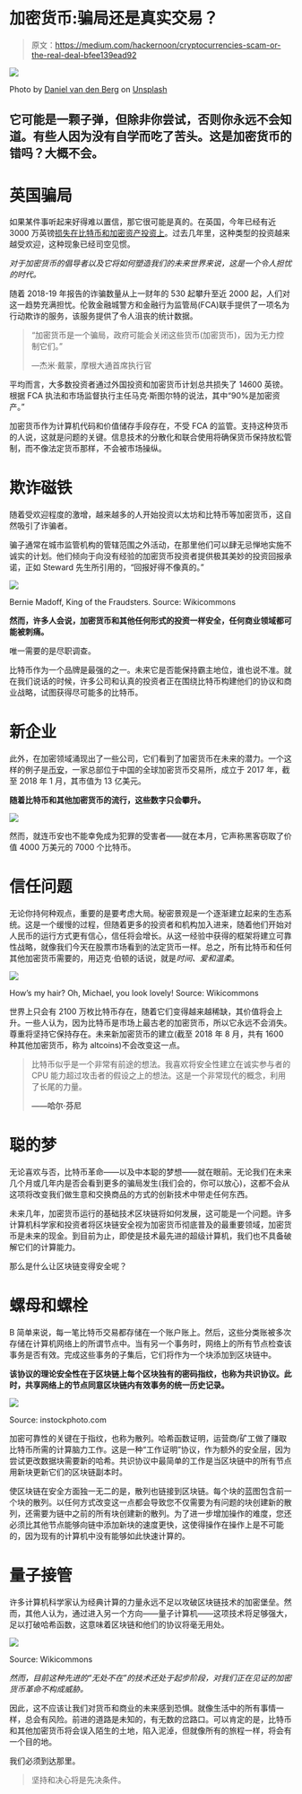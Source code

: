 # 加密货币:骗局还是真实交易？

> 原文：<https://medium.com/hackernoon/cryptocurrencies-scam-or-the-real-deal-bfee139ead92>

![](img/c4b5f556a820a35627c0b76fe6e88940.png)

Photo by [Daniel van den Berg](https://unsplash.com/photos/rss7GCL_KVo?utm_source=unsplash&utm_medium=referral&utm_content=creditCopyText) on [Unsplash](https://unsplash.com/?utm_source=unsplash&utm_medium=referral&utm_content=creditCopyText)

## 它可能是一颗子弹，但除非你尝试，否则你永远不会知道。有些人因为没有自学而吃了苦头。这是加密货币的错吗？大概不会。

# 英国骗局

如果某件事听起来好得难以置信，那它很可能是真的。在英国，今年已经有近 3000 万英镑[损失在比特币和加密资产投资上](https://www.telegraph.co.uk/technology/2019/05/08/bitcoin-safety-spotlight-hackers-steal-30-million-digital-currency/)。过去几年里，这种类型的投资越来越受欢迎，这种现象已经司空见惯。

*对于加密货币的倡导者以及它将如何塑造我们的未来世界来说，这是一个令人担忧的时代。*

随着 2018-19 年报告的诈骗数量从上一财年的 530 起攀升至近 2000 起，人们对这一趋势充满担忧。伦敦金融城警方和金融行为监管局(FCA)联手提供了一项名为行动欺诈的服务，该服务提供了令人沮丧的统计数据。

> “加密货币是一个骗局，政府可能会关闭这些货币(加密货币)，因为无力控制它们。”
> 
> —杰米·戴蒙，摩根大通首席执行官

平均而言，大多数投资者通过外国投资和加密货币计划总共损失了 14600 英镑。根据 FCA 执法和市场监督执行主任马克·斯图尔特的说法，其中“90%是加密资产。”

加密货币作为计算机代码和价值储存手段存在，不受 FCA 的监管。支持这种货币的人说，这就是问题的关键。信息技术的分散化和联合使用将确保货币保持放松管制，而不像法定货币那样，不会被市场操纵。

# 欺诈磁铁

随着受欢迎程度的激增，越来越多的人开始投资以太坊和比特币等加密货币，这自然吸引了诈骗者。

骗子通常在城市监管机构的管辖范围之外活动，在那里他们可以肆无忌惮地实施不诚实的计划。他们倾向于向没有经验的加密货币投资者提供极其美妙的投资回报承诺，正如 Steward 先生所引用的，“回报好得不像真的。”

![](img/56f5ceab9811f4ef16e8243d500cab3f.png)

Bernie Madoff, King of the Fraudsters. Source: Wikicommons

**然而，许多人会说，加密货币和其他任何形式的投资一样安全，任何商业领域都可能被刺痛。**

唯一需要的是尽职调查。

比特币作为一个品牌是最强的之一。未来它是否能保持霸主地位，谁也说不准。就在我们说话的时候，许多公司和认真的投资者正在围绕比特币构建他们的协议和商业战略，试图获得尽可能多的比特币。

# 新企业

此外，在加密领域涌现出了一些公司，它们看到了加密货币在未来的潜力。一个这样的例子是[币安](https://www.binance.com/en)，一家总部位于中国的全球加密货币交易所，成立于 2017 年，截至 2018 年 1 月，其市值为 13 亿美元。

**随着比特币和其他加密货币的流行，这些数字只会攀升。**

![](img/cf6d6bcce80a91c86ae187053e4d81ae.png)

然而，就连币安也不能幸免成为犯罪的受害者——就在本月，它声称黑客窃取了价值 4000 万美元的 7000 个比特币。

# 信任问题

无论你持何种观点，重要的是要考虑大局。秘密景观是一个逐渐建立起来的生态系统。这是一个缓慢的过程，但随着更多的投资者和机构加入进来，随着他们开始对人民币的运行方式更有信心，信任将会增长。从这一经验中获得的框架将建立可靠性战略，就像我们今天在股票市场看到的法定货币一样。总之，所有比特币和任何其他加密货币需要的，用迈克·伯顿的话说，就是*时间、爱和温柔*。

![](img/e23019db0b597088c12a3820715313da.png)

How’s my hair? Oh, Michael, you look lovely! Source: Wikicommons

世界上只会有 2100 万枚比特币存在，随着它们变得越来越稀缺，其价值将会上升。一些人认为，因为比特币是市场上最古老的加密货币，所以它永远不会消失。尊重将坚持它保持存在。未来新加密货币的建立(截至 2018 年 8 月，共有 1600 种其他加密货币，称为 altcoins)不会改变这一点。

> 比特币似乎是一个非常有前途的想法。我喜欢将安全性建立在诚实参与者的 CPU 能力超过攻击者的假设之上的想法。这是一个非常现代的概念，利用了长尾的力量。
> 
> **——哈尔·芬尼**

# 聪的梦

无论喜欢与否，比特币革命——以及中本聪的梦想——就在眼前。无论我们在未来几个月或几年内是否会看到更多的骗局发生(我们会的，你可以放心)，这都不会从这项将改变我们做生意和交换商品的方式的创新技术中带走任何东西。

未来几年，加密货币运行的基础技术区块链将如何发展，这可能是一个问题。许多计算机科学家和投资者将区块链安全视为加密货币彻底普及的最重要领域，加密货币是未来的现金。到目前为止，即使是技术最先进的超级计算机，我们也不具备破解它们的计算能力。

那么是什么让区块链变得安全呢？

# 螺母和螺栓

B 简单来说，每一笔比特币交易都存储在一个账户账上。然后，这些分类账被多次存储在计算机网络上的所谓节点中。当有另一个事务时，网络上的所有节点检查该事务是否有效。完成这些事务的子集后，它们将作为一个块添加到区块链中。

**该协议的理论安全性在于区块链上每个区块独有的密码指纹，也称为共识协议。此时，共享网络上的节点同意区块链内有效事务的统一历史记录。**

![](img/80cf8e91d310f23c79e434f9b4b80c17.png)

Source: instockphoto.com

加密可靠性的关键在于指纹，也称为散列。哈希函数证明，运营商/矿工做了赚取比特币所需的计算脑力工作。这是一种“工作证明”协议，作为额外的安全层，因为尝试更改数据块需要新的哈希。共识协议中最简单的工作是当区块链中的所有节点用新块更新它们的区块链副本时。

使区块链在安全方面独一无二的是，散列也链接到区块链。每个块的蓝图包含前一个块的散列。以任何方式改变这一点都会导致您不仅需要为有问题的块创建新的散列，还需要为链中之前的所有块创建新的散列。为了进一步增加操作的难度，您还必须比其他节点能够向链中添加新块的速度更快，这使得操作在操作上是不可能的，因为现有的计算机中没有能够如此快速计算的。

# 量子接管

许多计算机科学家认为经典计算的力量永远不足以攻破区块链技术的加密堡垒。然而，其他人认为，通过进入另一个方向——量子计算机——这项技术将足够强大，足以打破哈希函数，这意味着区块链和他们的协议将毫无用处。

![](img/2e296a7fd1391db1cac693e7920fc1c8.png)

Source: Wikicommons

*然而，目前这种先进的“无处不在”的技术还处于起步阶段，对我们正在见证的加密货币革命不构成威胁。*

因此，这不应该让我们对货币和商业的未来感到恐惧。就像生活中的所有事情一样，总会有风险。前进的道路是未知的，有无数的岔路口。可以肯定的是，比特币和其他加密货币将会误入陌生的土地，陷入泥淖，但就像所有的旅程一样，将会有一个目的地。

我们必须到达那里。

> 坚持和决心将是先决条件。